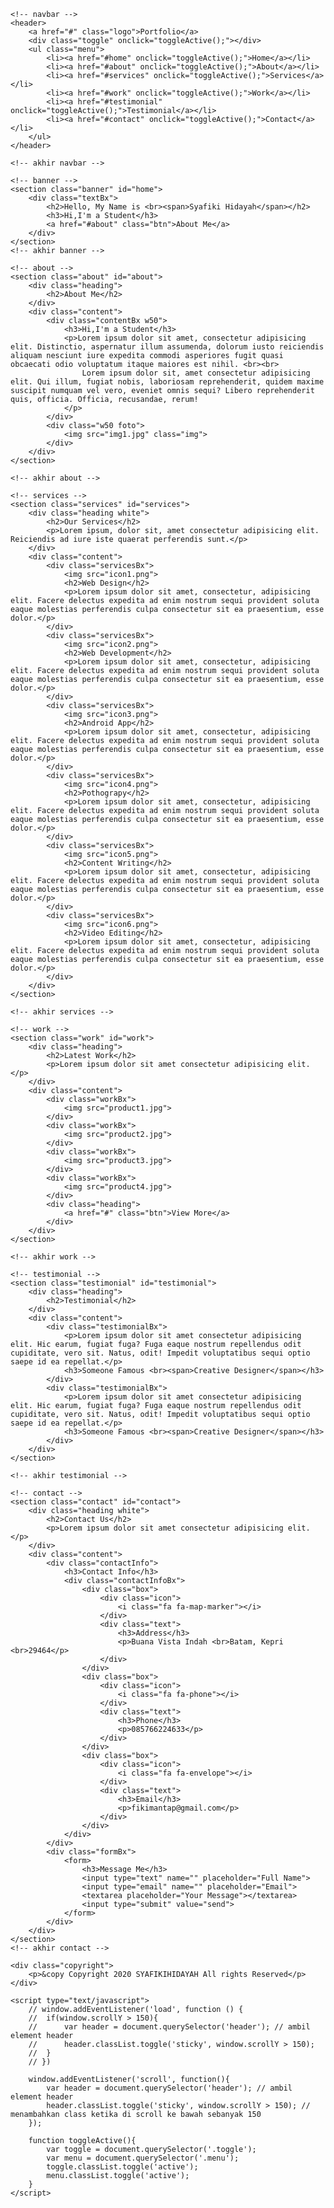 <!DOCTYPE html>
<html lang="en">
<head>
	<meta charset="UTF-8">
	<meta name="viewport" content="width=device-width, initial-scale=1.0">
	<title>Personal Portfolio | Responsive Website Design</title>
	<link rel="stylesheet" href="style.css">
	<script src="js/all.js"></script>
</head>
<body>

    <!-- navbar -->
    <header>
    	<a href="#" class="logo">Portfolio</a>
    	<div class="toggle" onclick="toggleActive();"></div>
    	<ul class="menu">
    		<li><a href="#home" onclick="toggleActive();">Home</a></li>
    		<li><a href="#about" onclick="toggleActive();">About</a></li>
    		<li><a href="#services" onclick="toggleActive();">Services</a></li>
    		<li><a href="#work" onclick="toggleActive();">Work</a></li>
    		<li><a href="#testimonial" onclick="toggleActive();">Testimonial</a></li>
    		<li><a href="#contact" onclick="toggleActive();">Contact</a></li>
    	</ul>
    </header>

    <!-- akhir navbar -->

    <!-- banner -->
    <section class="banner" id="home">
    	<div class="textBx">
    		<h2>Hello, My Name is <br><span>Syafiki Hidayah</span></h2>
    		<h3>Hi,I'm a Student</h3>
    		<a href="#about" class="btn">About Me</a>
    	</div>
    </section>
    <!-- akhir banner -->

    <!-- about -->
    <section class="about" id="about">
    	<div class="heading">
    		<h2>About Me</h2>
    	</div>
    	<div class="content">
    		<div class="contentBx w50">
    			<h3>Hi,I'm a Student</h3>
    			<p>Lorem ipsum dolor sit amet, consectetur adipisicing elit. Distinctio, aspernatur illum assumenda, dolorum iusto reiciendis aliquam nesciunt iure expedita commodi asperiores fugit quasi obcaecati odio voluptatum itaque maiores est nihil. <br><br>
    				Lorem ipsum dolor sit, amet consectetur adipisicing elit. Qui illum, fugiat nobis, laboriosam reprehenderit, quidem maxime suscipit numquam vel vero, eveniet omnis sequi? Libero reprehenderit quis, officia. Officia, recusandae, rerum!
    			</p>
    		</div>
    		<div class="w50 foto">
    			<img src="img1.jpg" class="img">
    		</div>
    	</div>
    </section>

    <!-- akhir about -->

    <!-- services -->
    <section class="services" id="services">
    	<div class="heading white">
    		<h2>Our Services</h2>
    		<p>Lorem ipsum, dolor sit, amet consectetur adipisicing elit. Reiciendis ad iure iste quaerat perferendis sunt.</p>
    	</div>
    	<div class="content">
    		<div class="servicesBx">
    			<img src="icon1.png">
    			<h2>Web Design</h2>
    			<p>Lorem ipsum dolor sit amet, consectetur, adipisicing elit. Facere delectus expedita ad enim nostrum sequi provident soluta eaque molestias perferendis culpa consectetur sit ea praesentium, esse dolor.</p>
    		</div>
    		<div class="servicesBx">
    			<img src="icon2.png">
    			<h2>Web Development</h2>
    			<p>Lorem ipsum dolor sit amet, consectetur, adipisicing elit. Facere delectus expedita ad enim nostrum sequi provident soluta eaque molestias perferendis culpa consectetur sit ea praesentium, esse dolor.</p>
    		</div>
    		<div class="servicesBx">
    			<img src="icon3.png">
    			<h2>Android App</h2>
    			<p>Lorem ipsum dolor sit amet, consectetur, adipisicing elit. Facere delectus expedita ad enim nostrum sequi provident soluta eaque molestias perferendis culpa consectetur sit ea praesentium, esse dolor.</p>
    		</div>
    		<div class="servicesBx">
    			<img src="icon4.png">
    			<h2>Pothograpy</h2>
    			<p>Lorem ipsum dolor sit amet, consectetur, adipisicing elit. Facere delectus expedita ad enim nostrum sequi provident soluta eaque molestias perferendis culpa consectetur sit ea praesentium, esse dolor.</p>
    		</div>
    		<div class="servicesBx">
    			<img src="icon5.png">
    			<h2>Content Writing</h2>
    			<p>Lorem ipsum dolor sit amet, consectetur, adipisicing elit. Facere delectus expedita ad enim nostrum sequi provident soluta eaque molestias perferendis culpa consectetur sit ea praesentium, esse dolor.</p>
    		</div>
    		<div class="servicesBx">
    			<img src="icon6.png">
    			<h2>Video Editing</h2>
    			<p>Lorem ipsum dolor sit amet, consectetur, adipisicing elit. Facere delectus expedita ad enim nostrum sequi provident soluta eaque molestias perferendis culpa consectetur sit ea praesentium, esse dolor.</p>
    		</div>
    	</div>
    </section>

    <!-- akhir services -->

    <!-- work -->
    <section class="work" id="work">
    	<div class="heading">
    		<h2>Latest Work</h2>
    		<p>Lorem ipsum dolor sit amet consectetur adipisicing elit.</p>
    	</div>
    	<div class="content">
    		<div class="workBx">
    			<img src="product1.jpg">
    		</div>
    		<div class="workBx">
    			<img src="product2.jpg">
    		</div>
    		<div class="workBx">
    			<img src="product3.jpg">
    		</div>
    		<div class="workBx">
    			<img src="product4.jpg">
    		</div>
    		<div class="heading">
    			<a href="#" class="btn">View More</a>
    		</div>
    	</div>
    </section>

    <!-- akhir work -->

    <!-- testimonial -->
    <section class="testimonial" id="testimonial">
    	<div class="heading">
    		<h2>Testimonial</h2>
    	</div>
    	<div class="content">
    		<div class="testimonialBx">
    			<p>Lorem ipsum dolor sit amet consectetur adipisicing elit. Hic earum, fugiat fuga? Fuga eaque nostrum repellendus odit cupiditate, vero sit. Natus, odit! Impedit voluptatibus sequi optio saepe id ea repellat.</p>
    			<h3>Someone Famous <br><span>Creative Designer</span></h3>
    		</div>
    		<div class="testimonialBx">
    			<p>Lorem ipsum dolor sit amet consectetur adipisicing elit. Hic earum, fugiat fuga? Fuga eaque nostrum repellendus odit cupiditate, vero sit. Natus, odit! Impedit voluptatibus sequi optio saepe id ea repellat.</p>
    			<h3>Someone Famous <br><span>Creative Designer</span></h3>
    		</div>
    	</div>
    </section>

    <!-- akhir testimonial -->

    <!-- contact -->
    <section class="contact" id="contact">
    	<div class="heading white">
    		<h2>Contact Us</h2>
    		<p>Lorem ipsum dolor sit amet consectetur adipisicing elit.</p>
    	</div>
    	<div class="content">
    		<div class="contactInfo">
    			<h3>Contact Info</h3>
    			<div class="contactInfoBx">
    				<div class="box">
    					<div class="icon">
    						<i class="fa fa-map-marker"></i>
    					</div>
    					<div class="text">
    						<h3>Address</h3>
    						<p>Buana Vista Indah <br>Batam, Kepri <br>29464</p>
    					</div>
    				</div>
    				<div class="box">
    					<div class="icon">
    						<i class="fa fa-phone"></i>
    					</div>
    					<div class="text">
    						<h3>Phone</h3>
    						<p>085766224633</p>
    					</div>
    				</div>
    				<div class="box">
    					<div class="icon">
    						<i class="fa fa-envelope"></i>
    					</div>
    					<div class="text">
    						<h3>Email</h3>
    						<p>fikimantap@gmail.com</p>
    					</div>
    				</div>
    			</div>
    		</div>
    		<div class="formBx">
    			<form>
    				<h3>Message Me</h3>
    				<input type="text" name="" placeholder="Full Name">
    				<input type="email" name="" placeholder="Email">
    				<textarea placeholder="Your Message"></textarea>
    				<input type="submit" value="send">
    			</form>
    		</div>
    	</div>
    </section>
    <!-- akhir contact -->

    <div class="copyright">
    	<p>&copy Copyright 2020 SYAFIKIHIDAYAH All rights Reserved</p>
    </div>

    <script type="text/javascript">
    	// window.addEventListener('load', function () {
    	// 	if(window.scrollY > 150){
    	// 		var header = document.querySelector('header'); // ambil element header
    	// 		header.classList.toggle('sticky', window.scrollY > 150);
    	// 	}
    	// })

    	window.addEventListener('scroll', function(){
    		var header = document.querySelector('header'); // ambil element header
    		header.classList.toggle('sticky', window.scrollY > 150); // menambahkan class ketika di scroll ke bawah sebanyak 150
    	});

    	function toggleActive(){
    		var toggle = document.querySelector('.toggle');
    		var menu = document.querySelector('.menu');
    		toggle.classList.toggle('active');
    		menu.classList.toggle('active');
    	}
    </script>

</body>
</html>
